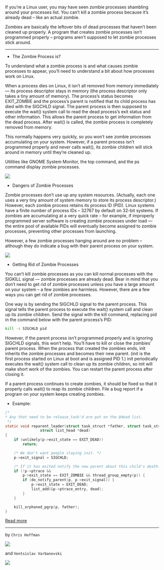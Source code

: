If you’re a Linux user, you may have seen zombie processes shambling around your processes list. You can’t kill a zombie process because it’s already dead – like an actual zombie.

Zombies are basically the leftover bits of dead processes that haven’t been cleaned up properly. A program that creates zombie processes isn’t programmed properly – programs aren’t supposed to let zombie processes stick around.

---------------------------------------------------------------------------------------------------------------

- The Zombie Process is?

To understand what a zombie process is and what causes zombie processes to appear, you’ll need to understand a bit about how processes work on Linux.

When a process dies on Linux, it isn’t all removed from memory immediately — its process descriptor stays in memory (the process descriptor only takes a tiny amount of memory). The process’s status becomes EXIT_ZOMBIE and the process’s parent is notified that its child process has died with the SIGCHLD signal. The parent process is then supposed to execute the wait() system call to read the dead process’s exit status and other information. This allows the parent process to get information from the dead process. After wait() is called, the zombie process is completely removed from memory.

This normally happens very quickly, so you won’t see zombie processes accumulating on your system. However, if a parent process isn’t programmed properly and never calls wait(), its zombie children will stick around in memory until they’re cleaned up.

Utilities like GNOME System Monitor, the top command, and the ps command display zombie processes.

![](https://github.com/nu11secur1ty/OpenSUSE-Linux-Linux-Architecture_Deployment-administration/blob/master/What%20Is%20a%20%E2%80%9CZombie%20Process%E2%80%9D%20on%20Linux/shot/1.png)

- Dangers of Zombie Processes

Zombie processes don’t use up any system resources. (Actually, each one uses a very tiny amount of system memory to store its process descriptor.) However, each zombie process retains its process ID (PID). Linux systems have a finite number of process IDs – 32767 by default on 32-bit systems. If zombies are accumulating at a very quick rate – for example, if improperly programmed server software is creating zombie processes under load — the entire pool of available PIDs will eventually become assigned to zombie processes, preventing other processes from launching.

However, a few zombie processes hanging around are no problem – although they do indicate a bug with their parent process on your system.

![](https://github.com/nu11secur1ty/OpenSUSE-Linux-Linux-Architecture_Deployment-administration/blob/master/What%20Is%20a%20%E2%80%9CZombie%20Process%E2%80%9D%20on%20Linux/shot/2.png)


- Getting Rid of Zombie Processes

You can’t kill zombie processes as you can kill normal processes with the SIGKILL signal — zombie processes are already dead. Bear in mind that you don’t need to get rid of zombie processes unless you have a large amount on your system – a few zombies are harmless. However, there are a few ways you can get rid of zombie processes.

One way is by sending the SIGCHLD signal to the parent process. This signal tells the parent process to execute the wait() system call and clean up its zombie children. Send the signal with the kill command, replacing pid in the command below with the parent process’s PID:


```bash
kill -s SIGCHLD pid
```


However, if the parent process isn’t programmed properly and is ignoring SIGCHLD signals, this won’t help. You’ll have to kill or close the zombies’ parent process. When the process that created the zombies ends, init inherits the zombie processes and becomes their new parent. (init is the first process started on Linux at boot and is assigned PID 1.) init periodically executes the wait() system call to clean up its zombie children, so init will make short work of the zombies. You can restart the parent process after closing it.

If a parent process continues to create zombies, it should be fixed so that it properly calls wait() to reap its zombie children. File a bug report if a program on your system keeps creating zombies.

- Example:
```c
/*
* Any that need to be release_task'd are put on the @dead list.
 */
static void reparent_leader(struct task_struct *father, struct task_struct *p,
				struct list_head *dead)
{
	if (unlikely(p->exit_state == EXIT_DEAD))
		return;

	/* We don't want people slaying init. */
	p->exit_signal = SIGCHLD;

	/* If it has exited notify the new parent about this child's death. */
	if (!p->ptrace &&
	    p->exit_state == EXIT_ZOMBIE && thread_group_empty(p)) {
		if (do_notify_parent(p, p->exit_signal)) {
			p->exit_state = EXIT_DEAD;
			list_add(&p->ptrace_entry, dead);
		}
	}

	kill_orphaned_pgrp(p, father);
}
```
[Read more](https://elixir.bootlin.com/linux/v5.0/source/kernel/exit.c#L650)




----------------------------------------------------------------------------------------------

by `Chris Hoffman` 

![](https://github.com/nu11secur1ty/All-Stages-of-Linux-Booting-Process-/blob/master/Zombie%20Process/author/cr.jpg)

and `Ventsislav Varbanovski`

![](https://github.com/nu11secur1ty/All-Stages-of-Linux-Booting-Process-/blob/master/Zombie%20Process/author/V.jpg)
